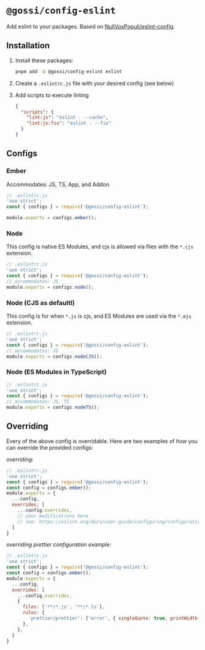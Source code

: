 # `@gossi/config-eslint`

Add eslint to your packages. Based on [NullVoxPopuli/eslint-config](https://github.com/NullVoxPopuli/eslint-configs).

## Installation

1) Install these packages:

    ```sh
    pnpm add -D @gossi/config-eslint eslint
    ```

2) Create a `.eslintrc.js` file with your desired config (see below)

3) Add scripts to execute linting

    ```json
    {
      "scripts": {
        "lint:js": "eslint . --cache",
        "lint:js:fix": "eslint . --fix"
      }
    }
    ```

## Configs

### Ember

Accommodates: JS, TS, App, and Addon

```js
// .eslintrc.js
'use strict';
const { configs } = require('@gossi/config-eslint');

module.exports = configs.ember();
```

### Node

This config is native ES Modules, and cjs is allowed via files with the `*.cjs`
extension.

```js
// .eslintrc.js
'use strict';
const { configs } = require('@gossi/config-eslint');
// accommodates: JS
module.exports = configs.node();
```

### Node (CJS as defaultl)

This config is for when `*.js` is cjs, and ES Modules are used via the `*.mjs`
extension.

```js
// .eslintrc.js
'use strict';
const { configs } = require('@gossi/config-eslint');
// accommodates: JS
module.exports = configs.nodeCJS();
```

### Node (ES Modules in TypeScript)

```js
// .eslintrc.js
'use strict';
const { configs } = require('@gossi/config-eslint');
// accommodates: JS, TS
module.exports = configs.nodeTS();
```

## Overriding

Every of the above config is overridable. Here are two examples of _how_ you can
override the provided configs:

_overriding_:

```js
// .eslintrc.js
'use strict';
const { configs } = require('@gossi/config-eslint');
const config = configs.ember();
module.exports = {
  ...config,
  overrides: [
    ...config.overrides,
    // your modifications here
    // see: https://eslint.org/docs/user-guide/configuring/configuration-files#how-do-overrides-work
  ]
}
```

_overriding prettier configuration example_:

```js
// .eslintrc.js
'use strict';
const { configs } = require('@gossi/config-eslint');
const config = configs.ember();
module.exports = {
  ...config,
  overrides: [
    ...config.overrides,
    {
      files: ['**/*.js', '**/*.ts'],
      rules: {
        'prettier/prettier': ['error', { singleQuote: true, printWidth: 120, trailingComma: 'none' }],
      },
    },
  ]
}
```
